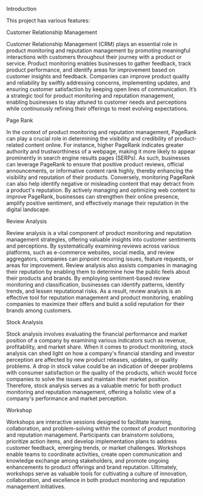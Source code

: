 Introduction

This project has various features:

Customer Relationship Management

Customer Relationship Management (CRM) plays an essential role in product monitoring and reputation management by promoting meaningful interactions with customers throughout their journey with a product or service. Product monitoring enables businesses to gather feedback, track product performance, and identify areas for improvement based on customer insights and feedback. Companies can improve product quality and reliability by swiftly addressing concerns, implementing updates, and ensuring customer satisfaction by keeping open lines of communication. It’s a strategic tool for product monitoring and reputation management, enabling businesses to stay attuned to customer needs and perceptions while continuously refining their offerings to meet evolving expectations.

Page Rank

In the context of product monitoring and reputation management, PageRank can play a crucial role in determining the visibility and credibility of product-related content online. For instance, higher PageRank indicates greater authority and trustworthiness of a webpage, making it more likely to appear prominently in search engine results pages (SERPs). As such, businesses can leverage PageRank to ensure that positive product reviews, official announcements, or informative content rank highly, thereby enhancing the visibility and reputation of their products. Conversely, monitoring PageRank can also help identify negative or misleading content that may detract from a product's reputation. By actively managing and optimizing web content to improve PageRank, businesses can strengthen their online presence, amplify positive sentiment, and effectively manage their reputation in the digital landscape.

Review Analysis

Review analysis is a vital component of product monitoring and reputation management strategies, offering valuable insights into customer sentiments and perceptions. By systematically examining reviews across various platforms, such as e-commerce websites, social media, and review aggregators, companies can pinpoint recurring issues, feature requests, or areas for improvement. Review analysis also assists companies in managing their reputation by enabling them to determine how the public feels about their products and brands. By employing sentiment-based review monitoring and classification, businesses can identify patterns, identify trends, and lessen reputational risks. As a result, review analysis is an effective tool for reputation management and product monitoring, enabling companies to maximize their offers and build a solid reputation for their brands among customers.

Stock Analysis

Stock analysis involves evaluating the financial performance and market position of a company by examining various indicators such as revenue, profitability, and market share. When it comes to product monitoring, stock analysis can shed light on how a company's financial standing and investor perception are affected by new product releases, updates, or quality problems. A drop in stock value could be an indication of deeper problems with consumer satisfaction or the quality of the products, which would force companies to solve the issues and maintain their market position. Therefore, stock analysis serves as a valuable metric for both product monitoring and reputation management, offering a holistic view of a company's performance and market perception.

Workshop

Workshops are interactive sessions designed to facilitate learning, collaboration, and problem-solving within the context of product monitoring and reputation management. Participants can brainstorm solutions, prioritize action items, and develop implementation plans to address customer feedback, emerging trends, or market challenges. Workshops enable teams to coordinate activities, create open communication and knowledge exchange among stakeholders, and promote ongoing enhancements to product offerings and brand reputation. Ultimately, workshops serve as valuable tools for cultivating a culture of innovation, collaboration, and excellence in both product monitoring and reputation management initiatives.